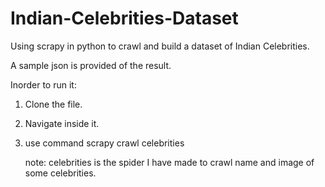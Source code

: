 # Indian-Celebrities-Dataset
Using scrapy in python to crawl and build a dataset of Indian Celebrities.

A sample json is provided of the result.

Inorder to run it:
1. Clone the file.
2. Navigate inside it. 
3. use command 
     scrapy crawl celebrities
   
   
   
   note: celebrities is the spider I have  made to crawl name and image of some celebrities.
